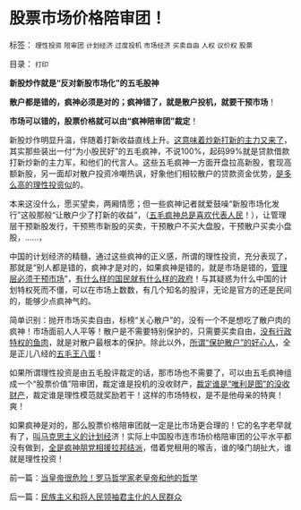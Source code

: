 # 股票市场价格陪审团！

标签： `理性投资` `陪审团` `计划经济` `过度投机` `市场经济` `买卖自由` `人权` `议价权` `股票` 

目录： `打印`

**新股炒作就是“反对新股市场化”的五毛股神**

**散户都是错的，疯神必须是对的；疯神错了，就是散户投机，就要干预市场**！

**市场可以错的，股票价格就可以由“疯神陪审团”裁定**！



新股炒作明显升温，伴随着打新收益直线上升。[这意味着炒新打新的主力又来了](../../../2007/8/29/牛市散户炒新一族没有明天.md)，其实那些装出一付“为小股民好”的五毛疯神，不说100%，起码99%就是贷款借款打新炒新的主力军，和他们的代言人。这些五毛疯神一方面开盘拉高新股，套现高额新股，另一面却对散户投资冷嘲热讽，好象他们相较散户的贷款资金优势，[是多么高的理性投资似](../../../2008/9/20/理性投资无关大小盘.md)的。

本来这没什么，愿买望卖，两厢情愿；但一些疯神记者就爱鼓噪“新股市场化发行”这般那般“让散户少了打新的收益”，（[五毛疯神总是喜欢代表人民](../../../2010/9/13/中国特色的舆论监督.md)！），让管理层干预新股发行，干预熊市新股的买卖，干预散户不买大盘股，干预散户买卖小盘股，……，

中国的计划经济的精髓，通过这些疯神的正义感，所谓的理性投资，充分表现了，那就是“别人都是错的，疯神才是对的，如果疯神是错的，就是市场是错的，[管理层必须干预市场](../../../2009/4/7/市场规范，市场干预和财富转移.md)”，[有什么样的国民就有什么样的政府](../../../2010/4/15/“反对派”不是“对抗派”.md)！与其疑惑为什么中国的计划特权死而不僵，可以在市场上数数，有几个知名的股评，无论是官方的还是民间的，能够少点疯神气的。

简单识别：抛开市场买卖自由，标榜“关心散户”的，没有一个不是想吃了散户肉的疯神！市场面前人人平等！散户是不需要特别保护的，只需要买卖自由，[没有行政特权的鱼肉](../../../2009/7/29/市场经济去特权化的真正利益阻力.md)，就是对散户最根本的保护。除此以外，[所谓“保护散户”的好心人](../../../2010/8/31/股民想赚钱就不能做“贪民”.md)，全是正儿八经的[五毛王八蛋](../../../2009/8/24/先富起来的五毛义工慈善活动.md)！

如果所谓理性投资是由五毛股评裁定的话，那市场也不需要了，可以由五毛疯神组成一个“股票价值”陪审团，裁定谁是投机的没收财产，[裁定谁是“唯利是图”的没收财产](../../../2010/9/10/中国唯利是图的人太少了.md)，裁定谁是理性模范就奖励若干！这样的市场特权，是不是他母亲的特爽！爽！



如果疯神是对的，那么股票价格陪审团就一定是比市场更合理的！它的名字老早就有了，[叫马克思主义的计划经](../../../2010/7/30/市场经济没有官方认证;FDA不是行政管制.md)济！实际上中国股市连市场价格陪审团的公平水平都没有做到，[全是疯神朋党相援拉邦结派](../../../2010/6/25/政治家是开发政治利益的专家.md)，借着党租用的喉舌，谁的嗓门胡扯大，谁就是理性投资！



前一篇：[当皇帝很危险！罗马哲学家老皇帝和他的哲学](../../../2010/9/13/当皇帝很危险！罗马哲学家老皇帝和他的哲学.md)

后一篇：[民族主义和将人民领袖君主化的人民群众](../../../2010/9/14/民族主义和将人民领袖君主化的人民群众.md)